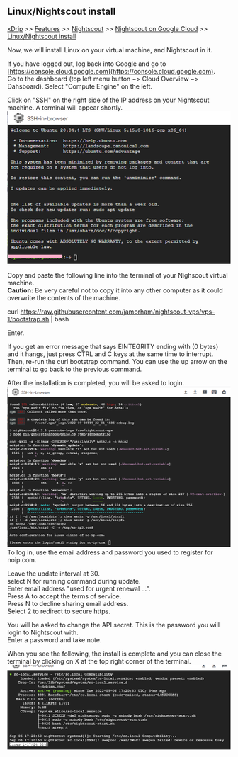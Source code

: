 ## Linux/Nightscout install  
[xDrip](../../README.md) >> [Features](../Features_page) >> [Nightscout](../Nightscout_page) >> [Nightscout on Google Cloud](./GoogleCloud) >> [Linux/Nightscout install](./NS_Install)  
  
Now, we will install Linux on your virtual machine, and Nightscout in it.  
  
If you have logged out, log back into Google and go to [https://console.cloud.google.com](https://console.cloud.google.com).  
Go to the dashboard (top left menu button &#8722;> Cloud Overview &#8722;> Dahsboard).  Select "Compute Engine" on the left.  
  
Click on "SSH" on the right side of the IP address on your Nightscout machine.  A terminal will appear shortly.  
![](./images/Terminal1.png)  

Copy and paste the following line into the terminal of your Nighscout virtual machine.  
**Caution:** Be very careful not to copy it into any other computer as it could overwrite the contents of the machine.  
  
curl https://raw.githubusercontent.com/jamorham/nightscout-vps/vps-1/bootstrap.sh \| bash  
   
Enter.  
  
If you get an error message that says EINTEGRITY ending with (0 bytes) and it hangs, just press CTRL and C keys at the same time to interrupt.  Then, re-run the curl bootstrap command.  You can use the up arrow on the terminal to go back to the previous command.  
  
After the installation is completed, you will be asked to login.  
![](./images/Terminal.png)  
To log in, use the email address and password you used to register for noip.com.  
  
Leave the update interval at 30.  
select N for running command during update.  
Enter email address "used for urgent renewal ...".  
Press A to accept the terms of service.  
Press N to decline sharing email address.  
Select 2 to redirect to secure https.  
  
You will be asked to change the API secret.  This is the password you will login to Nightscout with.  
Enter a password and take note.  
  
When you see the following, the install is complete and you can close the terminal by clicking on X at the top right corner of the terminal.  
![](./images/TermEnd.png)  
  
